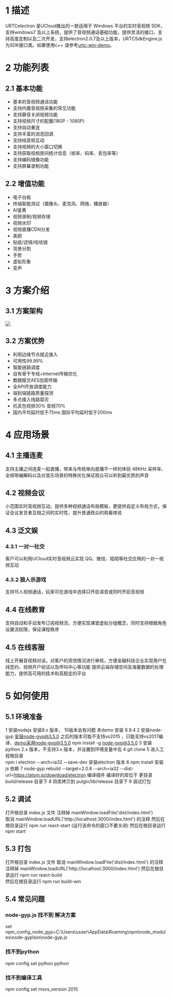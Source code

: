 # 1 描述
URTCelectron 是UCloud推出的一款适用于 Windows 平台的实时音视频 SDK，支持windows7 及以上系统，提供了音视频通话基础功能，提供灵活的接口，支持高度定制以及二次开发，支持electron2.0.7及以上版本，URTCSdkEngine.js 为SDK接口类。如果使用c++ 请参考[urtc-win-demo](https://github.com/ucloud/urtc-win-demo.git)。
# 2 功能列表
## 2.1 基本功能
* 基本的音视频通话功能	
* 支持内置音视频采集的常见功能	
* 支持静音关闭视频功能	
* 支持视频尺寸的配置(180P - 1080P)	
* 支持自动重连	
* 支持丰富的消息回调	
* 支持纯音频互动	
* 支持视频的大小窗口切换	
* 支持获取视频房间统计信息（帧率、码率、丢包率等）	
* 支持编码镜像功能		
* 支持屏幕录制功能	
## 2.2 增值功能
* 电子白板
* 终端智能测试（摄像头、麦克风、网络、播放器）
* AI鉴黄
* 视频录制/视频存储
* 视频水印
* 视频直播CDN分发
* 美颜
* 贴纸/滤镜/哈哈镜
* 背景分割
* 手势
* 虚拟形象
* 变声
# 3 方案介绍
## 3.1 方案架构
![](http://urtcwater.cn-bj.ufileos.com/%E5%9B%BE%E7%89%871.png)
## 3.2 方案优势
* 利用边缘节点就近接入
* 可用性99.99%
* 智能链路调度
* 自有骨干专线+Internet传输优化
* 数据报文AES加密传输
* 全API开放调度能力
* 端到端链路质量探测
* 多点接入线路容灾
* 抗丢包视频30% 音频70%
* 国内平均延时低于75ms 国际平均延时低于200ms
# 4 应用场景
## 4.1 主播连麦
支持主播之间连麦一起直播，带来与传统单向直播不一样的体验
48KHz 采样率、全频带编解码以及对音乐场景的特殊优化保证观众可以听到最优质的声音
## 4.2 视频会议
小范围实时音视频互动，提供多种视频通话布局模板，更提供自定义布局方式，保证会议发言者互相之间的实时性，提升普通观众的观看体验
## 4.3 泛文娱
### 4.3.1 一对一社交
客户可以利用UCloud实时音视频云实现 QQ、微信、陌陌等社交应用的一对一视频互动
### 4.3.2 狼人杀游戏
支持15人视频通话，玩家可在游戏中选择只开启语音或同时开启音视频
## 4.4 在线教育
支持自动和手动发布订阅视频流，方便实现课堂虚拟分组概念，同时支持根据角色设置流权限，保证课程秩序
## 4.5 在线客服
线上开展音视频对话，对客户的资信情况进行审核，方便金融科技企业实现用户在线签约、视频开户验证以及呼叫中心等功能
提供云端存储空间及海量数据的处理能力，提供高可用的技术和高稳定的平台
# 5 如何使用
## 5.1 环境准备
1 安装nodejs 安装8.x 版本， 10版本会有问题  本demo 安装 8.9.4
2 安装node-gyp 安装node-gyp@3.5.0 之后的版本可能不支持vs2015 ，只能支持vs2017编译，demo采用node-gyp@3.5.0
npm install -g node-gyp@3.5.0
3 安装python 2.x 版本，不支持3.x 版本，并设置到环境变量中去
4 git clone 
5 进入工程根目录  
npm i electron --arch=ia32 --save-dev   安装electron 版本
6 npm install 安装js 依赖
7 node-gyp rebuild --target=2.0.8 --arch=ia32 --dist-url=https://atom.io/download/electron 编译插件
编译好的库位于 更目录 build/release 目录下
8 将库拷贝到 pulgin/lib/release 目录下
9 调试打包
## 5.2 调试
打开根目录 index.js 文件
注释掉 mainWindow.loadFile('dist/index.html')  
取消 mainWindow.loadURL('http://localhost:3000/index.html') 的注释
然后在根目录运行 npm run react-start  (运行该命令的窗口不要关闭)
然后在根目录运行 npm start 
## 5.3 打包
打开根目录 index.js 文件
取消 mainWindow.loadFile('dist/index.html') 的注释
注释掉 mainWindow.loadURL('http://localhost:3000/index.html')
然后在根目录运行 npm run react-build    
然后在根目录运行 npm run build-win
## 5.4 常见问题
### node-gyp.js 找不到 解决方案
set npm_config_node_gyp=C:\Users\usser\AppData\Roaming\npm\node_modules\node-gyp\bin\node-gyp.js
### 找不到python
npm config set python python
### 找不到编译工具
npm config set msvs_version 2015
